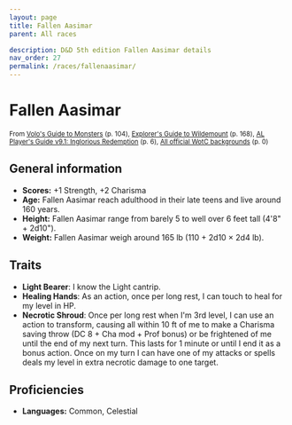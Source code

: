 ```yaml
---
layout: page
title: Fallen Aasimar
parent: All races

description: D&D 5th edition Fallen Aasimar details
nav_order: 27
permalink: /races/fallenaasimar/
---
```


# Fallen Aasimar

<small>From <a target="_blank" href="https://dnd.wizards.com/products/tabletop-games/rpg-products/volos-guide-to-monsters">Volo's Guide to Monsters</a> (p. 104), <a target="_blank" href="https://dnd.wizards.com/products/wildemount">Explorer's Guide to Wildemount</a> (p. 168), <a target="_blank" href="https://www.dmsguild.com/product/208178">AL Player's Guide v9.1: Inglorious Redemption</a> (p. 6), <a target="_blank" href="https://flapkan.com/faq#What-is-the-source-All-official-WotC-backgrounds-and-how-does-it-work">All official WotC backgrounds</a> (p. 0)</small>


## General information

- **Scores:** +1 Strength, +2 Charisma
- **Age:** Fallen Aasimar reach adulthood in their late teens and live around 160 years.
- **Height:** Fallen Aasimar range from barely 5 to well over 6 feet tall (4'8" + 2d10").
- **Weight:** Fallen Aasimar weigh around 165 lb (110 + 2d10 × 2d4 lb).

## Traits

- **Light Bearer**: I know the Light cantrip.
- **Healing Hands**: As an action, once per long rest, I can touch to heal for my level in HP.
- **Necrotic Shroud**: Once per long rest when I'm 3rd level, I can use an action to transform, causing all within 10 ft of me to make a Charisma saving throw (DC 8 + Cha mod + Prof bonus) or be frightened of me until the end of my next turn. This lasts for 1 minute or until I end it as a bonus action. Once on my turn I can have one of my attacks or spells deals my level in extra necrotic damage to one target.

## Proficiencies

- **Languages:** Common, Celestial